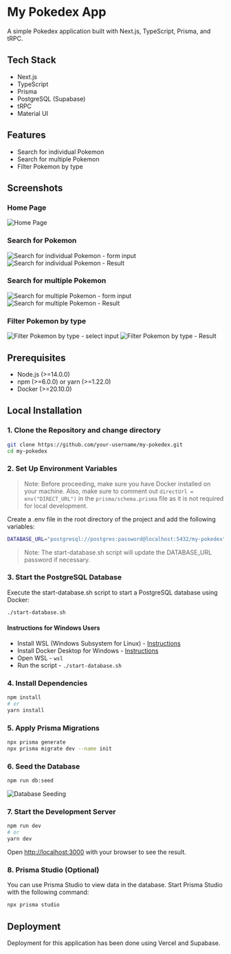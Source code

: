 # My Pokedex App

A simple Pokedex application built with Next.js, TypeScript, Prisma, and tRPC.

## Tech Stack

- Next.js
- TypeScript
- Prisma
- PostgreSQL (Supabase)
- tRPC
- Material UI

## Features

- Search for individual Pokemon
- Search for multiple Pokemon
- Filter Pokemon by type

## Screenshots

### Home Page

![Home Page](https://github.com/IamManchanda/my-pokedex/assets/4970624/a8d3e40a-417a-4935-90db-60361691bfcf)

### Search for Pokemon

![Search for individual Pokemon - form input](https://github.com/IamManchanda/my-pokedex/assets/4970624/7d6886cd-58f7-4270-9c73-29e70c61d23a)
![Search for individual Pokemon - Result](https://github.com/IamManchanda/my-pokedex/assets/4970624/42e70d33-682a-4b17-861c-9f4946889670)

### Search for multiple Pokemon

![Search for multiple Pokemon - form input](https://github.com/IamManchanda/my-pokedex/assets/4970624/d043d7ae-3d87-492f-b0d4-390e3de3b5ce)
![Search for multiple Pokemon - Result](https://github.com/IamManchanda/my-pokedex/assets/4970624/7f2cece8-fbff-41ab-bfea-4048ccffa532)

### Filter Pokemon by type

![Filter Pokemon by type - select input](https://github.com/IamManchanda/my-pokedex/assets/4970624/a38e533a-30fd-4e53-a368-8780d67cbc40)
![Filter Pokemon by type - Result](https://github.com/IamManchanda/my-pokedex/assets/4970624/af094111-34db-446b-a79f-72ae9f30cc24)

## Prerequisites

- Node.js (>=14.0.0)
- npm (>=6.0.0) or yarn (>=1.22.0)
- Docker (>=20.10.0)

## Local Installation

### 1. Clone the Repository and change directory

```bash
git clone https://github.com/your-username/my-pokedex.git
cd my-pokedex
```

### 2. Set Up Environment Variables

> Note: Before proceeding, make sure you have Docker installed on your machine. Also, make sure to comment out `directUrl = env("DIRECT_URL")` in the `prisma/schema.prisma` file as it is not required for local development.

Create a .env file in the root directory of the project and add the following variables:

```bash
DATABASE_URL="postgresql://postgres:password@localhost:5432/my-pokedex"
```

> Note: The start-database.sh script will update the DATABASE_URL password if necessary.

### 3. Start the PostgreSQL Database

Execute the start-database.sh script to start a PostgreSQL database using Docker:

```bash
./start-database.sh
```

#### Instructions for Windows Users

- Install WSL (Windows Subsystem for Linux) - [Instructions](https://learn.microsoft.com/en-us/windows/wsl/install)
- Install Docker Desktop for Windows - [Instructions](https://docs.docker.com/docker-for-windows/install/)
- Open WSL - `wsl`
- Run the script - `./start-database.sh`

### 4. Install Dependencies

```bash
npm install
# or
yarn install
```

### 5. Apply Prisma Migrations

```bash
npx prisma generate
npx prisma migrate dev --name init
```

### 6. Seed the Database

```bash
npm run db:seed
```

![Database Seeding](https://github.com/IamManchanda/my-pokedex/assets/4970624/de133aa8-ab35-436c-b292-2484c80095f8)

### 7. Start the Development Server

```bash
npm run dev
# or
yarn dev
```

Open [http://localhost:3000](http://localhost:3000) with your browser to see the result.

### 8. Prisma Studio (Optional)

You can use Prisma Studio to view data in the database. Start Prisma Studio with the following command:

```bash
npx prisma studio
```

## Deployment

Deployment for this application has been done using Vercel and Supabase.
